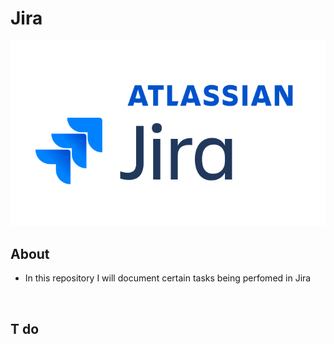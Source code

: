 # Jira

<img src="Jira Logo.png"/>

## About

- In this repository I will document certain tasks being perfomed in Jira

<br>

## T do
